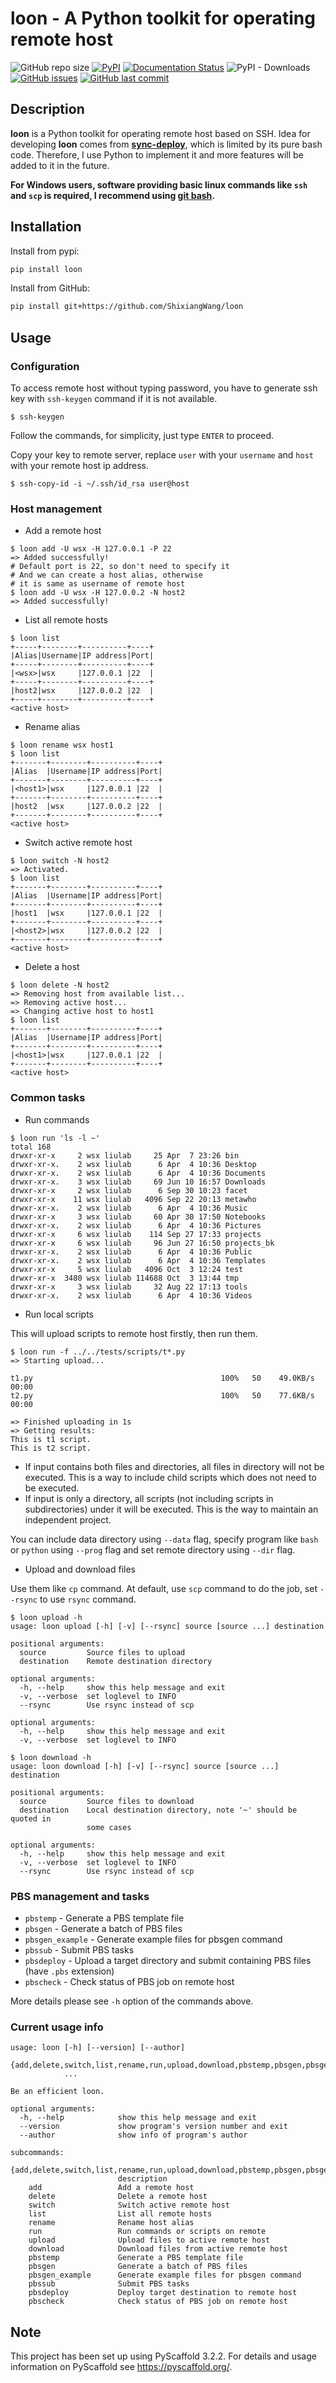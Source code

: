 # loon - A Python toolkit for operating remote host

![GitHub repo size](https://img.shields.io/github/repo-size/ShixiangWang/loon) [![PyPI](https://img.shields.io/pypi/v/loon?color=blue)](https://pypi.org/project/loon/) [![Documentation Status](https://readthedocs.org/projects/loon/badge/?version=latest)](https://loon.readthedocs.io/en/latest/?badge=latest) ![PyPI - Downloads](https://img.shields.io/pypi/dm/loon) [![GitHub issues](https://img.shields.io/github/issues-raw/ShixiangWang/loon)](https://github.com/ShixiangWang/loon/issues?q=is%3Aopen+is%3Aissue) [![GitHub last commit](https://img.shields.io/github/last-commit/ShixiangWang/loon)](https://github.com/ShixiangWang/loon/commits/master) 


## Description

**loon** is a Python toolkit for operating remote host based on SSH. Idea for developing **loon** comes from [**sync-deploy**](https://github.com/ShixiangWang/sync-deploy), which is limited by its pure bash code. Therefore, I use Python to implement it and more features will be added to it in the future. 

**For Windows users, software providing basic linux commands like `ssh` and `scp` is required, I recommend using [git bash](https://git-scm.com/downloads).**

## Installation

Install from pypi:

```bash
pip install loon
```

Install from GitHub:

```bash
pip install git+https://github.com/ShixiangWang/loon
```

## Usage

### Configuration

To access remote host without typing password, you have to generate ssh key with `ssh-keygen` command if it is not available.

```shell
$ ssh-keygen
```

Follow the commands, for simplicity, just type `ENTER` to proceed.

Copy your key to remote server, replace `user` with your `username` and `host` with your remote host ip address.

```shell
$ ssh-copy-id -i ~/.ssh/id_rsa user@host
```

### Host management

- Add a remote host

```shell
$ loon add -U wsx -H 127.0.0.1 -P 22
=> Added successfully!
# Default port is 22, so don't need to specify it
# And we can create a host alias, otherwise
# it is same as username of remote host
$ loon add -U wsx -H 127.0.0.2 -N host2      
=> Added successfully!
```

- List all remote hosts

```shell
$ loon list
+-----+--------+----------+----+
|Alias|Username|IP address|Port|
+-----+--------+----------+----+
|<wsx>|wsx     |127.0.0.1 |22  |
+-----+--------+----------+----+
|host2|wsx     |127.0.0.2 |22  |
+-----+--------+----------+----+
<active host>
```

- Rename alias

```shell
$ loon rename wsx host1
$ loon list
+-------+--------+----------+----+
|Alias  |Username|IP address|Port|
+-------+--------+----------+----+
|<host1>|wsx     |127.0.0.1 |22  |
+-------+--------+----------+----+
|host2  |wsx     |127.0.0.2 |22  |
+-------+--------+----------+----+
<active host>
```

- Switch active remote host

```shell
$ loon switch -N host2
=> Activated.
$ loon list
+-------+--------+----------+----+
|Alias  |Username|IP address|Port|
+-------+--------+----------+----+
|host1  |wsx     |127.0.0.1 |22  |
+-------+--------+----------+----+
|<host2>|wsx     |127.0.0.2 |22  |
+-------+--------+----------+----+
<active host>
```

- Delete a host

```shell
$ loon delete -N host2
=> Removing host from available list...
=> Removing active host...
=> Changing active host to host1
$ loon list
+-------+--------+----------+----+
|Alias  |Username|IP address|Port|
+-------+--------+----------+----+
|<host1>|wsx     |127.0.0.1 |22  |
+-------+--------+----------+----+
<active host>
```

### Common tasks

- Run commands

```shell
$ loon run 'ls -l ~'
total 168
drwxr-xr-x     2 wsx liulab     25 Apr  7 23:26 bin
drwxr-xr-x.    2 wsx liulab      6 Apr  4 10:36 Desktop
drwxr-xr-x.    2 wsx liulab      6 Apr  4 10:36 Documents
drwxr-xr-x.    3 wsx liulab     69 Jun 10 16:57 Downloads
drwxr-xr-x     2 wsx liulab      6 Sep 30 10:23 facet
drwxr-xr-x    11 wsx liulab   4096 Sep 22 20:13 metawho
drwxr-xr-x.    2 wsx liulab      6 Apr  4 10:36 Music
drwxr-xr-x     3 wsx liulab     60 Apr 30 17:50 Notebooks
drwxr-xr-x.    2 wsx liulab      6 Apr  4 10:36 Pictures
drwxr-xr-x     6 wsx liulab    114 Sep 27 17:33 projects
drwxr-xr-x     6 wsx liulab     96 Jun 27 16:50 projects_bk
drwxr-xr-x.    2 wsx liulab      6 Apr  4 10:36 Public
drwxr-xr-x.    2 wsx liulab      6 Apr  4 10:36 Templates
drwxr-xr-x     5 wsx liulab   4096 Oct  3 12:24 test
drwxr-xr-x  3480 wsx liulab 114688 Oct  3 13:44 tmp
drwxr-xr-x     3 wsx liulab     32 Aug 22 17:13 tools
drwxr-xr-x.    2 wsx liulab      6 Apr  4 10:36 Videos
```

- Run local scripts

This will upload scripts to remote host firstly, then run them.

```shell
$ loon run -f ../../tests/scripts/t*.py
=> Starting upload...

t1.py                                          100%   50    49.0KB/s   00:00    
t2.py                                          100%   50    77.6KB/s   00:00    

=> Finished uploading in 1s
=> Getting results:
This is t1 script.
This is t2 script.
```

- If input contains both files and directories, all files in directory will not be executed. This is a way to include child scripts which does not need to be executed. 
- If input is only a directory, all scripts (not including scripts in subdirectories) under it will be executed. This is the way to maintain an independent project.

You can include data directory using `--data` flag, specify program like `bash` or `python` using `--prog` flag and set remote directory using `--dir` flag.

- Upload and download files 

Use them like `cp` command. At default, use `scp` command to do the job, set `--rsync` to use `rsync` command.

```shell
$ loon upload -h
usage: loon upload [-h] [-v] [--rsync] source [source ...] destination

positional arguments:
  source         Source files to upload
  destination    Remote destination directory

optional arguments:
  -h, --help     show this help message and exit
  -v, --verbose  set loglevel to INFO
  --rsync        Use rsync instead of scp

optional arguments:
  -h, --help     show this help message and exit
  -v, --verbose  set loglevel to INFO

$ loon download -h
usage: loon download [-h] [-v] [--rsync] source [source ...] destination

positional arguments:
  source         Source files to download
  destination    Local destination directory, note '~' should be quoted in
                 some cases

optional arguments:
  -h, --help     show this help message and exit
  -v, --verbose  set loglevel to INFO
  --rsync        Use rsync instead of scp
```

### PBS management and tasks

* `pbstemp` - Generate a PBS template file
* `pbsgen`  - Generate a batch of PBS files
* `pbsgen_example` - Generate example files for pbsgen command
* `pbssub` - Submit PBS tasks
* `pbsdeploy` - Upload a target directory and submit containing PBS files (have `.pbs` extension)
* `pbscheck` - Check status of PBS job on remote host

More details please see `-h` option of the commands above.

### Current usage info

```shell
usage: loon [-h] [--version] [--author]
            {add,delete,switch,list,rename,run,upload,download,pbstemp,pbsgen,pbsgen_example,pbssub,pbsdeploy,pbscheck}
            ...

Be an efficient loon.

optional arguments:
  -h, --help            show this help message and exit
  --version             show program's version number and exit        
  --author              show info of program's author

subcommands:
  {add,delete,switch,list,rename,run,upload,download,pbstemp,pbsgen,pbsgen_example,pbssub,pbsdeploy,pbscheck}
                        description
    add                 Add a remote host
    delete              Delete a remote host
    switch              Switch active remote host
    list                List all remote hosts
    rename              Rename host alias
    run                 Run commands or scripts on remote
    upload              Upload files to active remote host
    download            Download files from active remote host        
    pbstemp             Generate a PBS template file
    pbsgen              Generate a batch of PBS files
    pbsgen_example      Generate example files for pbsgen command     
    pbssub              Submit PBS tasks
    pbsdeploy           Deploy target destination to remote host      
    pbscheck            Check status of PBS job on remote host
```

## Note

This project has been set up using PyScaffold 3.2.2. For details and usage
information on PyScaffold see https://pyscaffold.org/.
